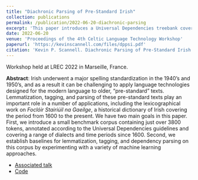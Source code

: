 ```yaml
---
title: "Diachronic Parsing of Pre-Standard Irish"
collection: publications
permalink: /publication/2022-06-20-diachronic-parsing
excerpt: 'This paper introduces a Universal Dependencies treebank covering a range of Irish dialects and time periods since 1600. We also establish baselines for lemmatization, tagging, and dependency parsing on this corpus by experimenting with a variety of machine learning approaches.'
date: 2022-06-20
venue: 'Proceedings of the 4th Celtic Language Technology Workshop'
paperurl: 'https://kevinscannell.com/files/dppsi.pdf'
citation: 'Kevin P. Scannell. Diachronic Parsing of Pre-Standard Irish. In <i>Proceedings of the 4th Celtic Language Technology Workshop at LREC 2022</i>, pages 7–13, Marseille, France. European Language Resources Association.'
---
```


Workshop held at LREC 2022 in Marseille, France.

**Abstract**: Irish underwent a major spelling standardization in the 1940’s and 1950’s, and as a result it can be challenging to apply language technologies designed for the modern language to older, “pre-standard” texts. Lemmatization, tagging, and parsing of these pre-standard texts play an important role in a number of applications, including the lexicographical work on *Foclóir Stairiúil na Gaeilge*, a historical dictionary of Irish covering the period from 1600 to the present. We have two main goals in this paper. First, we introduce a small benchmark corpus containing just over 3800 tokens, annotated according to the Universal Dependencies guidelines and covering a range of dialects and time periods since 1600. Second, we establish baselines for lemmatization, tagging, and dependency parsing on this corpus by experimenting with a variety of machine learning approaches.

* [Associated talk](/talks/2022-06-20-talk)
* [Code](/software/2022-06-20-software)

